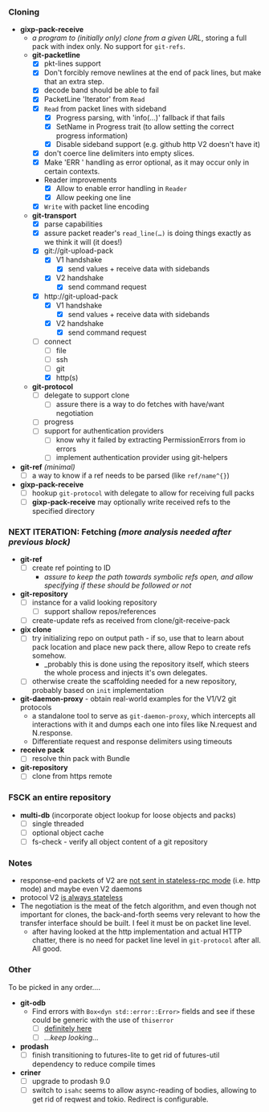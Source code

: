 ### Cloning
* **gixp-pack-receive**
  * _a program to (initially only) clone from a given URL_, storing a full pack with index only. No support for `git-refs`.
  * **git-packetline**
    * [x] pkt-lines support
    * [x] Don't forcibly remove newlines at the end of pack lines, but make that an extra step.
    * [x] decode band should be able to fail
    * [x] PacketLine 'Iterator' from `Read`
    * [x] `Read` from packet lines with sideband
      * [x] Progress parsing, with 'info(…)' fallback if that fails
      * [x] SetName in Progress trait (to allow setting the correct progress information)
      * [x] Disable sideband support (e.g. github http V2 doesn't have it)
    * [x] don't coerce line delimiters into empty slices.
    * [x] Make 'ERR <error>' handling as error optional, as it may occur only in certain contexts.
    * Reader improvements
      * [x] Allow to enable error handling in `Reader`
      * [x] Allow peeking one line
    * [x] `Write` with packet line encoding
  * **git-transport**
    * [x] parse capabilities
    * [x] assure packet reader's `read_line(…)` is doing things exactly as we think it will (it does!)
    * [x] git://git-upload-pack
      * [x] V1 handshake
        * [x] send values + receive data with sidebands
      * [x] V2 handshake
        * [x] send command request
    * [x] http://git-upload-pack
      * [x] V1 handshake
        * [x] send values + receive data with sidebands
      * [x] V2 handshake
        * [x] send command request
    * [ ] connect
      * [ ] file
      * [ ] ssh
      * [ ] git
      * [x] http(s)
  * **git-protocol**
    * [ ] delegate to support clone
      * [ ] assure there is a way to do fetches with have/want negotiation
    * [ ] progress
    * [ ] support for authentication providers
      * [ ] know why it failed by extracting PermissionErrors from io errors
      * [ ] implement authentication provider using git-helpers
* **git-ref** _(minimal)_
  * [ ] a way to know if a ref needs to be parsed (like `ref/name^{}`)
* **gixp-pack-receive**
  * [ ] hookup `git-protocol` with delegate to allow for receiving full packs
  * [ ] **gixp-pack-receive** may optionally write received refs to the specified directory

### NEXT ITERATION: Fetching _(more analysis needed after previous block)_

* **git-ref**
  * [ ] create ref pointing to ID
      * _assure to keep the path towards symbolic refs open, and allow specifying if these should be followed or not_
* **git-repository**
  * [ ] instance for a valid looking repository
    * [ ] support shallow repos/references
  * [ ] create-update refs as received from clone/git-receive-pack
* **gix clone**
  * [ ] try initializing repo on output path - if so, use that to learn about pack location and place new pack there, allow Repo to create refs somehow.
    * _probably this is done using the repository itself, which steers the whole process and injects it's own delegates.
  * [ ] otherwise create the scaffolding needed for a new repository, probably based on `init` implementation
* **git-daemon-proxy** - obtain real-world examples for the V1/V2 git protocols
  * a standalone tool to serve as `git-daemon-proxy`, which intercepts all interactions with it and dumps each one
    into files like N.request and N.response.
  * Differentiate request and response delimiters using timeouts
* **receive pack**
  * [ ] resolve thin pack with Bundle
* **git-repository**
  * [ ] clone from https remote
  
### FSCK an entire repository

* **multi-db** (incorporate object lookup for loose objects and packs)
  * [ ] single threaded
  * [ ] optional object cache
  * [ ] fs-check - verify all object content of a git repository
  
### Notes

* response-end packets of V2 are [not sent in stateless-rpc mode](https://github.com/git/git/blob/master/serve.c#L246:L246) (i.e. http mode) and maybe even V2 daemons
* protocol V2 [is always stateless](https://github.com/git/git/blob/master/builtin/upload-pack.c#L54:L54)
* The negotiation is the meat of the fetch algorithm, and even though not important for clones, the back-and-forth seems very relevant 
  to how the transfer interface should be built. I feel it must be on packet line level.
  * after having looked at the http implementation and actual HTTP chatter, there is no need for packet line level in `git-protocol` after all.
    All good.

### Other

To be picked in any order….

* **git-odb**
  * Find errors with `Box<dyn std::error::Error>` fields and see if these could be generic with the use of `thiserror`
    * [ ] [definitely here](https://github.com/Byron/gitoxide/blob/8f8d14f4606e99dc710eb352a985db48c00ea4f4/git-odb/src/pack/index/traverse/mod.rs#L142)
    * [ ] _…keep looking…_
* **prodash**
  * [ ] finish transitioning to futures-lite to get rid of futures-util dependency to reduce compile times
* **criner**
  * [ ] upgrade to prodash 9.0
  * [ ] switch to `isahc`
    seems to allow async-reading of bodies, allowing to get rid of reqwest and tokio. Redirect is configurable.

[josh-aug-12]: https://github.com/Byron/gitoxide/issues/1#issuecomment-672566602
